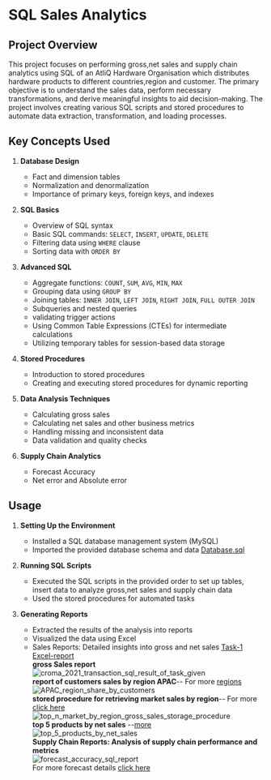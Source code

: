 # SQL Sales Analytics

## Project Overview

This project focuses on performing gross,net sales and supply chain analytics using SQL of an AtliQ Hardware Organisation which distributes hardware products to different countries,region and customer. The primary objective is to understand the sales data, perform necessary transformations, and derive meaningful insights to aid decision-making. The project involves creating various SQL scripts and stored procedures to automate data extraction, transformation, and loading processes.

## Key Concepts Used

1. **Database Design**

   - Fact and dimension tables
   - Normalization and denormalization
   - Importance of primary keys, foreign keys, and indexes

2. **SQL Basics**

   - Overview of SQL syntax
   - Basic SQL commands: `SELECT`, `INSERT`, `UPDATE`, `DELETE`
   - Filtering data using `WHERE` clause
   - Sorting data with `ORDER BY`

3. **Advanced SQL**

   - Aggregate functions: `COUNT`, `SUM`, `AVG`, `MIN`, `MAX`
   - Grouping data using `GROUP BY`
   - Joining tables: `INNER JOIN`, `LEFT JOIN`, `RIGHT JOIN`, `FULL OUTER JOIN`
   - Subqueries and nested queries
   - validating trigger actions
   - Using Common Table Expressions (CTEs) for intermediate calculations
   - Utilizing temporary tables for session-based data storage

4. **Stored Procedures**

   - Introduction to stored procedures
   - Creating and executing stored procedures for dynamic reporting

5. **Data Analysis Techniques**

   - Calculating gross sales
   - Calculating net sales and other business metrics
   - Handling missing and inconsistent data
   - Data validation and quality checks

6. **Supply Chain Analytics**

   - Forecast Accuracy
   - Net error and Absolute error

## Usage

1. **Setting Up the Environment**

   - Installed a SQL database management system (MySQL)
   - Imported the provided database schema and data [Database.sql](https://github.com/Anil-Bhukya/SQL-Sales-Analytics/blob/main/Database.sql)

2. **Running SQL Scripts**

   - Executed the SQL scripts in the provided order to set up tables, insert data to analyze gross,net sales and supply chain data
   - Used the stored procedures for automated tasks

3. **Generating Reports**
   - Extracted the results of the analysis into reports
   - Visualized the data using Excel
   - Sales Reports: Detailed insights into gross and net sales
     [Task-1](https://github.com/Anil-Bhukya/SQL-Sales-Analytics/tree/main/Reports_and_Results_of_Tasks/Croma_Task-1)
     [Excel-report](https://github.com/Anil-Bhukya/SQL-Sales-Analytics/blob/main/Reports_and_Results_of_Tasks/Croma_Task-1/croma_2021_all_Transactions.xlsx)  
      **gross Sales report**  
     ![croma_2021_transaction_sql_result_of_task_given](https://github.com/user-attachments/assets/0fc02d79-b69e-4713-a7f6-683280bc3277)  
      **report of customers sales by region APAC**-- For more [regions](https://github.com/Anil-Bhukya/SQL-Sales-Analytics/tree/main/Reports_and_Results_of_Tasks/Stored_Procedures)  
     ![APAC_region_share_by_customers](https://github.com/user-attachments/assets/09c1456c-f8f2-4db1-a31a-5aee55dffc3b)  
     **stored procedure for retrieving market sales by region**-- For more [click here](https://github.com/Anil-Bhukya/SQL-Sales-Analytics/tree/main/Reports_and_Results_of_Tasks/Stored_Procedures)  
     ![top_n_market_by_region_gross_sales_storage_procedure](https://github.com/user-attachments/assets/4a9b61ed-44c8-4f73-9c9f-5db3b405c984)  
     **top 5 products by net sales** --[more](https://github.com/Anil-Bhukya/SQL-Sales-Analytics/tree/main/Reports_and_Results_of_Tasks/Task-3_stored_procedures)  
      ![top_5_products_by_net_sales](https://github.com/user-attachments/assets/508297a1-2b39-4f15-8828-078cb72afc45)  
     **Supply Chain Reports: Analysis of supply chain performance and metrics**  
     ![forecast_accuracy_sql_report](https://github.com/user-attachments/assets/113f1179-c7a8-4a31-85f9-678d51ce28c1)  
     For more forecast details [click here](https://github.com/Anil-Bhukya/SQL-Sales-Analytics/tree/main/Reports_and_Results_of_Tasks/Task-4_stored_procedures)
